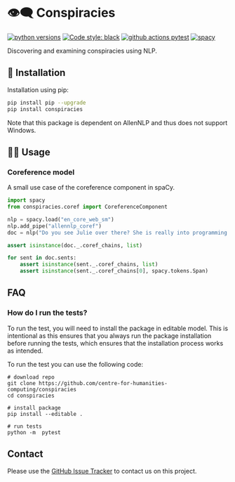 
# 👁‍🗨 Conspiracies
[![python versions](https://img.shields.io/badge/Python-%3E=3.7-blue)](https://github.com/centre-for-humanities-computing/conspiracies)
[![Code style: black](https://img.shields.io/badge/Code%20Style-Black-black)](https://black.readthedocs.io/en/stable/the_black_code_style/current_style.html)
[![github actions pytest](https://github.com/centre-for-humanities-computing/conspiracies/actions/workflows/pytest.yml/badge.svg)](https://github.com/centre-for-humanities-computing/conspiracies/actions)
[![spacy](https://img.shields.io/badge/built%20with-spaCy-09a3d5.svg)](https://spacy.io)


<!-- [![release version](https://img.shields.io/badge/belief_graph%20Version-0.0.1-green)](https://github.com/centre-for-humanities-computing/conspiracies) -->

Discovering and examining conspiracies using NLP.



## 🔧 Installation
Installation using pip:
```bash
pip install pip --upgrade
pip install conspiracies
```

Note that this package is dependent on AllenNLP and thus does not support Windows.

## 👩‍💻 Usage

### Coreference model
A small use case of the coreference component in spaCy.

```python
import spacy
from conspiracies.coref import CoreferenceComponent 

nlp = spacy.load("en_core_web_sm")
nlp.add_pipe("allennlp_coref")
doc = nlp("Do you see Julie over there? She is really into programming!")

assert isinstance(doc._.coref_chains, list)

for sent in doc.sents:
    assert isinstance(sent._.coref_chains, list)
    assert isinstance(sent._.coref_chains[0], spacy.tokens.Span)
```

## FAQ

### How do I run the tests?
To run the test, you will need to install the package in editable model. This is
intentional as this ensures that you always run the package installation before running
the tests, which ensures that the installation process works as intended.

To run the test you can use the following code:
```
# download repo
git clone https://github.com/centre-for-humanities-computing/conspiracies
cd conspiracies

# install package
pip install --editable .

# run tests
python -m  pytest
```

## Contact
Please use the [GitHub Issue Tracker](https://github.com/centre-for-humanities-computing/conspiracies/issues) to contact us on this project.

